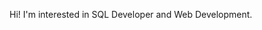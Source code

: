 Hi! I'm interested in SQL Developer and Web Development.

<!--
**arfmtr/arfmtr** is a ✨ _special_ ✨ repository because its `README.md` (this file) appears on your GitHub profile.

Here are some ideas to get you started:
- ⚡ Fun fact: ...
- 👯 I’m looking to collaborate on ...
- 🤔 I’m looking for help with ...
- 💬 Ask me about ...
- 📫 How to reach me: ...

- 🌱 I’m currently learning NoSQL, Web Developer, JQuery, AJAX, API
- 😄 I have the following skills: Patience, Eager to learn and Problem Solving, and most importantly the ability to focus.

  <p align="center">
  <img src="https://github-readme-stats.vercel.app/api?username=arfmtr"></p>
## Connect with me:

<p align="center">
<a href = "https://www.linkedin.com/in/arifamutiaraa/"><img src="https://img.icons8.com/fluent/48/000000/linkedin.png"/></a>
<a href = "https://public.tableau.com/app/profile/arifamtr"><img src="https://img.icons8.com/color/48/000000/tableau-software.png"/></a>
</p>
-->
